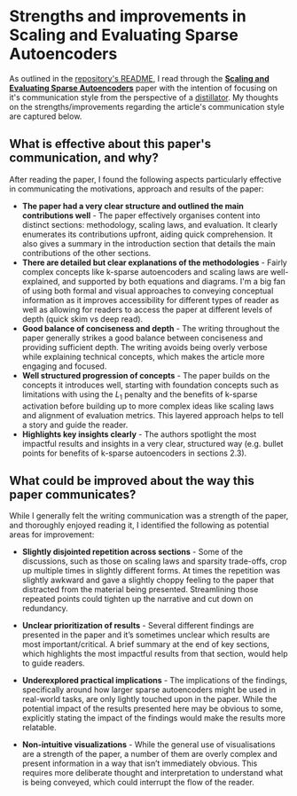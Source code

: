 # Strengths and improvements in Scaling and Evaluating Sparse Autoencoders

As outlined in the [repository's README](../README.md), I read through the [**Scaling and Evaluating Sparse Autoencoders**](https://arxiv.org/abs/2406.04093) paper with the intention of focusing on it's communication style from the perspective of a [distillator](https://www.lesswrong.com/posts/nvP28s5oydv8RjF9E/mats-models). My thoughts on the strengths/improvements regarding the article's communication style are captured below.

## What is effective about this paper's communication, and why?

After reading the paper, I found the following aspects particularly effective in communicating the motivations, approach and results of the paper:
* **The paper had a very clear structure and outlined the main contributions well** - The paper effectively organises content into distinct sections: methodology, scaling laws, and evaluation. It clearly enumerates its contributions upfront, aiding quick comprehension. It also gives a summary in the introduction section that details the main contributions of the other sections.
* **There are detailed but clear explanations of the methodologies** - Fairly complex concepts like k-sparse autoencoders and scaling laws are well-explained, and supported by both equations and diagrams. I'm a big fan of using both formal and visual approaches to conveying conceptual information as it improves accessibility for different types of reader as well as allowing for readers to access the paper at different levels of depth (quick skim vs deep read).
* **Good balance of conciseness and depth** - The writing throughout the paper generally strikes a good balance between conciseness and providing sufficient depth. The writing avoids being overly verbose while explaining technical concepts, which makes the article more engaging and focused.
* **Well structured progression of concepts** - The paper builds on the concepts it introduces well, starting with foundation concepts such as limitations with using the $L_1$ penalty and the benefits of k-sparse activation before building up to more complex ideas like scaling laws and alignment of evaluation metrics. This layered approach helps to tell a story and guide the reader.
* **Highlights key insights clearly** - The authors spotlight the most impactful results and insights in a very clear, structured way (e.g. bullet points for benefits of k-sparse autoencoders in sections 2.3).

## What could be improved about the way this paper communicates?

While I generally felt the writing communication was a strength of the paper, and thoroughly enjoyed reading it, I identified the following as potential areas for improvement:
* **Slightly disjointed repetition across sections** - Some of the discussions, such as those on scaling laws and sparsity trade-offs, crop up multiple times in slightly different forms. At times the repetition was slightly awkward and gave a slightly choppy feeling to the paper that distracted from the material being presented. Streamlining those repeated points could tighten up the narrative and cut down on redundancy.

* **Unclear prioritization of results** - Several different findings are presented in the paper and it’s sometimes unclear which results are most important/critical. A brief summary at the end of key sections, which highlights the most impactful results from that section, would help to guide readers.

* **Underexplored practical implications** - The implications of the findings, specifically around how larger sparse autoencoders might be used in real-world tasks, are only lightly touched upon in the paper. While the potential impact of the results presented here may be obvious to some, explicitly stating the impact of the findings would make the results more relatable.

* **Non-intuitive visualizations** - While the general use of visualisations are a strength of the paper, a number of them are overly complex and present information in a way that isn’t immediately obvious. This requires more deliberate thought and interpretation to understand what is being conveyed, which could interrupt the flow of the reader.
